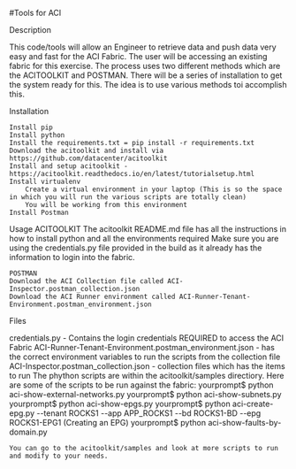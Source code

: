 #Tools for ACI

Description

This code/tools will allow an Engineer to retrieve data and push data very easy and fast for the ACI Fabric. 
The user will be accessing an existing fabric for this exercise. The process uses two different methods which are the ACITOOLKIT and POSTMAN. 
There will be a series of installation to get the system ready for this. The idea is to use various methods toi accomplish this.

Installation

	Install pip
	Install python
	Install the requirements.txt = pip install -r requirements.txt
	Download the acitoolkit and install via https://github.com/datacenter/acitoolkit
	Install and setup acitoolkit - https://acitoolkit.readthedocs.io/en/latest/tutorialsetup.html
	Install virtualenv
		Create a virtual environment in your laptop (This is so the space in which you will run the various scripts are totally clean)
		You will be working from this environment
	Install Postman
		
Usage
	ACITOOLKIT
	The acitoolkit README.md file has all the instructions in how to install python and all the environments required
		Make sure you are using the credentials.py file provided in the build as it already has the information to login into the fabric.

	POSTMAN
	Download the ACI Collection file called ACI-Inspector.postman_collection.json
	Download the ACI Runner environment called ACI-Runner-Tenant-Environment.postman_environment.json
	
		
Files

credentials.py - Contains the login credentials REQUIRED to access the ACI Fabric
ACI-Runner-Tenant-Environment.postman_environment.json - has the correct environment variables to run the scripts from the collection file
ACI-Inspector.postman_collection.json - collection files which has the items to run
The phython scripts are within the acitoolkit/samples directiory. Here are some of the scripts to be run against the fabric:
	yourprompt$ python aci-show-external-networks.py
	yourprompt$ python aci-show-subnets.py
	yourprompt$ python aci-show-epgs.py 
	yourprompt$ python aci-create-epg.py --tenant ROCKS1 --app APP_ROCKS1 --bd ROCKS1-BD --epg ROCKS1-EPG1 (Creating an EPG)
	yourprompt$ python aci-show-faults-by-domain.py 
	
	You can go to the acitoolkit/samples and look at more scripts to run and modify to your needs.
